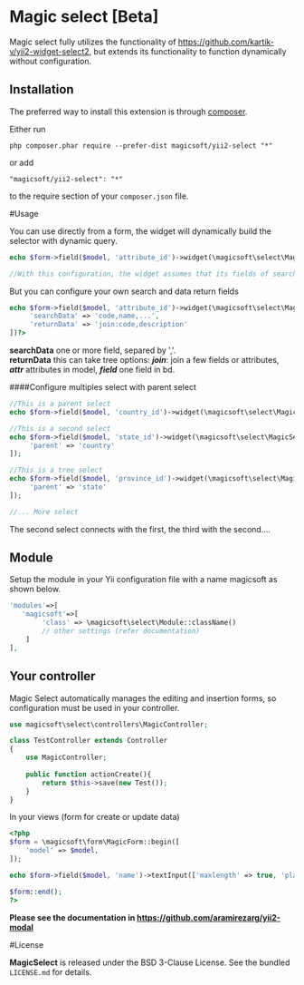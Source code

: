 Magic select [Beta]
============
Magic select fully utilizes the functionality of https://github.com/kartik-v/yii2-widget-select2, but extends its functionality to function dynamically without configuration.

Installation
------------

The preferred way to install this extension is through [composer](http://getcomposer.org/download/).

Either run

```
php composer.phar require --prefer-dist magicsoft/yii2-select "*"
```

or add

```
"magicsoft/yii2-select": "*"
```

to the require section of your `composer.json` file.

#Usage

You can use directly from a form, the widget will dynamically build the selector with dynamic query.

```php
echo $form->field($model, 'attribute_id')->widget(\magicsoft\select\MagicSelect::className(), []);

//With this configuration, the widget assumes that its fields of search and return of data are: 'name' or 'description'
```

But you can configure your own search and data return fields
```php
echo $form->field($model, 'attribute_id')->widget(\magicsoft\select\MagicSelect::className(), [
     'searchData' => 'code,name,...',
     'returnData' => 'join:code,description' 
])?>
```
**searchData** one or more field, separed by ','. <br />
**returnData** this can take tree options: ***join***: join a few fields or attributes, ***attr*** attributes in model, ***field*** one field in bd.


####Configure multiples select with parent select

```php
//This is a parent select
echo $form->field($model, 'country_id')->widget(\magicsoft\select\MagicSelect::className(), []);

//This is a second select
echo $form->field($model, 'state_id')->widget(\magicsoft\select\MagicSelect::className(), [
     'parent' => 'country'
]);

//This is a tree select
echo $form->field($model, 'province_id')->widget(\magicsoft\select\MagicSelect::className(), [
     'parent' => 'state'
]);

//... More select
```
The second select connects with the first, the third with the second....


## Module
Setup the module in your Yii configuration file with a name magicsoft as shown below.

```php
'modules'=>[
   'magicsoft'=>[
        'class' => \magicsoft\select\Module::className()
        // other settings (refer documentation)
    ]
],
```

## Your controller
Magic Select automatically manages the editing and insertion forms, so configuration must be used in your controller.

```php
use magicsoft\select\controllers\MagicController;

class TestController extends Controller
{
    use MagicController;
    
    public function actionCreate(){
        return $this->save(new Test());
    }
}
```

In your views (form for create or update data)

```php
<?php
$form = \magicsoft\form\MagicForm::begin([
    'model' => $model,
]);

echo $form->field($model, 'name')->textInput(['maxlength' => true, 'placeholder' => 'Name']);

$form::end();
?>
```
**Please see the documentation in https://github.com/aramirezarg/yii2-modal**

#License

**MagicSelect** is released under the BSD 3-Clause License. See the bundled `LICENSE.md` for details.